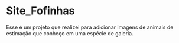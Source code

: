 # Site_Fofinhas
Esse é um projeto que realizei para adicionar imagens de animais de estimação que conheço em uma espécie de galeria.
